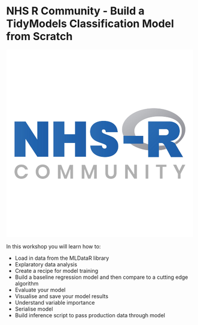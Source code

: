 # NHS R Community - Build a TidyModels Classification Model from Scratch
<p><a href="https://hutsons-hacks.info/"><img src = "man/fig/NHSR.png"></a></p>
<!--<p><a href="https://hutsons-hacks.info/"><img src = "man/fig/NHSR.png" width = "125px" height = "150px"></a></p> -->
  
In this workshop you will learn how to:
- Load in data from the MLDataR library
- Explaratory data analysis
- Create a recipe for model training 
- Build a baseline regression model and then compare to a cutting edge algorithm
- Evaluate your model
- Visualise and save your model results
- Understand variable importance
- Serialise model
- Build inference script to pass production data through model



